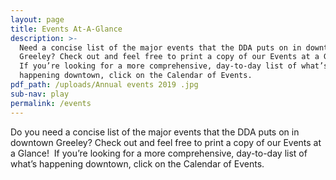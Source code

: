 ```yaml
---
layout: page
title: Events At-A-Glance
description: >-
  Need a concise list of the major events that the DDA puts on in downtown
  Greeley? Check out and feel free to print a copy of our Events at a Glance! 
  If you’re looking for a more comprehensive, day-to-day list of what’s
  happening downtown, click on the Calendar of Events.
pdf_path: /uploads/Annual events 2019 .jpg
sub-nav: play
permalink: /events
---
```


Do you need a concise list of the major events that the DDA puts on in downtown Greeley? Check out and feel free to print a copy of our Events at a Glance!  If you’re looking for a more comprehensive, day-to-day list of what’s happening downtown, click on the Calendar of Events.